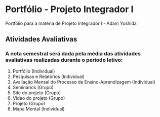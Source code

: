 # Portfólio - Projeto Integrador I
Portfólio para a matéria de Projeto Integrador I - Adam Yoshida

## Atividades Avaliativas
### A nota semestral será dada pela média das atividades avaliativas realizadas durante o período letivo:

  1. Portfólio (Individual)
  2. Pesquisas e Relatórios (Individual)
  3. Avaliação Mensal do Processo de Ensino-Aprendizagem (Individual)
  4. Seminários (Grupo)
  5. Site do projeto (Grupo)
  6. Video do projeto (Grupo)
  7. Projeto (Grupo)  
  8. Mapa Mental (Individual)
